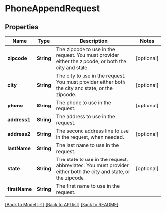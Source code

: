 # PhoneAppendRequest

## Properties
Name | Type | Description | Notes
------------ | ------------- | ------------- | -------------
**zipcode** | **String** | The zipcode to use in the request. You must provider either the zipcode, or both the city and state. | [optional] 
**city** | **String** | The city to use in the request. You must provider either both the city and state, or the zipcode. | [optional] 
**phone** | **String** | The phone to use in the request. | [optional] 
**address1** | **String** | The address to use in the request. | 
**address2** | **String** | The second address line to use in the request, when needed. | [optional] 
**lastName** | **String** | The last name to use in the request. | 
**state** | **String** | The state to use in the request, abbreviated. You must provider either both the city and state, or the zipcode. | [optional] 
**firstName** | **String** | The first name to use in the request. | 

[[Back to Model list]](../README.md#documentation-for-models) [[Back to API list]](../README.md#documentation-for-api-endpoints) [[Back to README]](../README.md)


